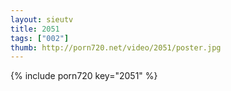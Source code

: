 ```yaml
--- 
layout: sieutv
title: 2051
tags: ["002"]
thumb: http://porn720.net/video/2051/poster.jpg
---
```

{% include porn720 key="2051" %} 
